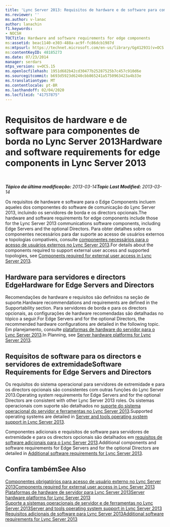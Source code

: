 ```yaml
---
title: 'Lync Server 2013: Requisitos de hardware e de software para componentes de borda'
ms.reviewer: ''
ms.author: v-lanac
author: lanachin
f1.keywords:
- NOCSH
TOCTitle: Hardware and software requirements for edge components
ms:assetid: beac1140-e303-488a-ac9f-fc86dcb1987d
ms:mtpsurl: https://technet.microsoft.com/en-us/library/Gg412931(v=OCS.15)
ms:contentKeyID: 48185273
ms.date: 07/23/2014
manager: serdars
mtps_version: v=OCS.15
ms.openlocfilehash: 1951d682b42cd30477b25287525b7c457c910d6e
ms.sourcegitcommit: b693d5923d6240cbb865241a5750963423a4b33e
ms.translationtype: MT
ms.contentlocale: pt-BR
ms.lasthandoff: 02/04/2020
ms.locfileid: "41757875"
---
```

<div data-xmlns="http://www.w3.org/1999/xhtml">

<div class="topic" data-xmlns="http://www.w3.org/1999/xhtml" data-msxsl="urn:schemas-microsoft-com:xslt" data-cs="http://msdn.microsoft.com/en-us/">

<div data-asp="http://msdn2.microsoft.com/asp">

# <a name="hardware-and-software-requirements-for-edge-components-in-lync-server-2013"></a><span data-ttu-id="a7536-102">Requisitos de hardware e de software para componentes de borda no Lync Server 2013</span><span class="sxs-lookup"><span data-stu-id="a7536-102">Hardware and software requirements for edge components in Lync Server 2013</span></span>

</div>

<div id="mainSection">

<div id="mainBody">

<span> </span>

<span data-ttu-id="a7536-103">_**Tópico da última modificação:** 2013-03-14_</span><span class="sxs-lookup"><span data-stu-id="a7536-103">_**Topic Last Modified:** 2013-03-14_</span></span>

<span data-ttu-id="a7536-104">Os requisitos de hardware e software para o Edge Components incluem aqueles dos componentes do software de comunicação do Lync Server 2013, incluindo os servidores de borda e os directors opcionais.</span><span class="sxs-lookup"><span data-stu-id="a7536-104">The hardware and software requirements for edge components include those for the Lync Server 2013 communications software components, including Edge Servers and the optional Directors.</span></span> <span data-ttu-id="a7536-105">Para obter detalhes sobre os componentes necessários para dar suporte ao acesso de usuários externos e topologias compatíveis, consulte [componentes necessários para o acesso de usuários externos no Lync Server 2013](lync-server-2013-components-required-for-external-user-access.md).</span><span class="sxs-lookup"><span data-stu-id="a7536-105">For details about the components required to support external user access and supported topologies, see [Components required for external user access in Lync Server 2013](lync-server-2013-components-required-for-external-user-access.md).</span></span>

<div>

## <a name="hardware-for-edge-servers-and-directors"></a><span data-ttu-id="a7536-106">Hardware para servidores e directors Edge</span><span class="sxs-lookup"><span data-stu-id="a7536-106">Hardware for Edge Servers and Directors</span></span>

<span data-ttu-id="a7536-107">Recomendações de hardware e requisitos são definidos na seção de suporte.</span><span class="sxs-lookup"><span data-stu-id="a7536-107">Hardware recommendations and requirements are defined in the Supportability section.</span></span> <span data-ttu-id="a7536-108">Para servidores de borda e para os directors opcionais, as configurações de hardware recomendadas são detalhadas no tópico a seguir.</span><span class="sxs-lookup"><span data-stu-id="a7536-108">For Edge Servers and for the optional Directors, the recommended hardware configurations are detailed in the following topic.</span></span> <span data-ttu-id="a7536-109">Em planejamento, consulte [plataformas de hardware do servidor para o Lync Server 2013](lync-server-2013-server-hardware-platforms.md).</span><span class="sxs-lookup"><span data-stu-id="a7536-109">In Planning, see [Server hardware platforms for Lync Server 2013](lync-server-2013-server-hardware-platforms.md).</span></span>

</div>

<div>

## <a name="software-requirements-for-edge-servers-and-directors"></a><span data-ttu-id="a7536-110">Requisitos de software para os directors e servidores de extremidade</span><span class="sxs-lookup"><span data-stu-id="a7536-110">Software Requirements for Edge Servers and Directors</span></span>

<span data-ttu-id="a7536-111">Os requisitos do sistema operacional para servidores de extremidade e para os directors opcionais são consistentes com outras funções do Lync Server 2013.</span><span class="sxs-lookup"><span data-stu-id="a7536-111">Operating system requirements for Edge Servers and for the optional Directors are consistent with other Lync Server 2013 roles.</span></span> <span data-ttu-id="a7536-112">Os sistemas operacionais com suporte são detalhados no [suporte do sistema operacional do servidor e ferramentas no Lync Server 2013](lync-server-2013-server-and-tools-operating-system-support.md).</span><span class="sxs-lookup"><span data-stu-id="a7536-112">Supported operating systems are detailed in [Server and tools operating system support in Lync Server 2013](lync-server-2013-server-and-tools-operating-system-support.md).</span></span>

<span data-ttu-id="a7536-113">Componentes adicionais e requisitos de software para servidores de extremidade e para os directors opcionais são detalhados em [requisitos de software adicionais para o Lync Server 2013](lync-server-2013-additional-software-requirements.md).</span><span class="sxs-lookup"><span data-stu-id="a7536-113">Additional components and software requirements for Edge Servers and for the optional Directors are detailed in [Additional software requirements for Lync Server 2013](lync-server-2013-additional-software-requirements.md).</span></span>

</div>

<div>

## <a name="see-also"></a><span data-ttu-id="a7536-114">Confira também</span><span class="sxs-lookup"><span data-stu-id="a7536-114">See Also</span></span>


[<span data-ttu-id="a7536-115">Componentes obrigatórios para acesso de usuário externo no Lync Server 2013</span><span class="sxs-lookup"><span data-stu-id="a7536-115">Components required for external user access in Lync Server 2013</span></span>](lync-server-2013-components-required-for-external-user-access.md)  
[<span data-ttu-id="a7536-116">Plataformas de hardware de servidor para Lync Server 2013</span><span class="sxs-lookup"><span data-stu-id="a7536-116">Server hardware platforms for Lync Server 2013</span></span>](lync-server-2013-server-hardware-platforms.md)  
[<span data-ttu-id="a7536-117">Suporte a sistemas operacionais de servidor e de ferramentas no Lync Server 2013</span><span class="sxs-lookup"><span data-stu-id="a7536-117">Server and tools operating system support in Lync Server 2013</span></span>](lync-server-2013-server-and-tools-operating-system-support.md)  
[<span data-ttu-id="a7536-118">Requisitos adicionais de software para Lync Server 2013</span><span class="sxs-lookup"><span data-stu-id="a7536-118">Additional software requirements for Lync Server 2013</span></span>](lync-server-2013-additional-software-requirements.md)  
  

</div>

</div>

<span> </span>

</div>

</div>

</div>

